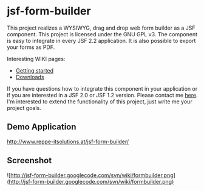 # jsf-form-builder #

This project realizes a WYSIWYG, drag and drop web form builder as a JSF component. This project is licensed under the GNU GPL v3. The component is easy to integrate in every JSF 2.2 application. It is also possible to export your forms as PDF.

Interesting WIKI pages:
  * [Getting started](http://code.google.com/p/jsf-form-builder/wiki/GettingStarted)
  * [Downloads](http://code.google.com/p/jsf-form-builder/wiki/Downloads)

If you have questions how to integrate this component in your application or if you are interested in a JSF 2.0 or JSF 1.2 version. Please contact me <a href='http://reppeitsolutions.dyndns.org/reppeitsolutions/kontakt'>here</a>. I'm interested to extend the functionality of this project, just write me your project goals.

## Demo Application ##

http://www.reppe-itsolutions.at/jsf-form-builder/

## Screenshot ##

![http://jsf-form-builder.googlecode.com/svn/wiki/formbuilder.png](http://jsf-form-builder.googlecode.com/svn/wiki/formbuilder.png)